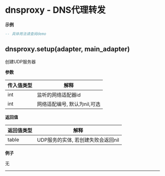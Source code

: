 # dnsproxy - DNS代理转发

**示例**

```lua
-- 具体用法请查阅demo

```

## dnsproxy.setup(adapter, main_adapter)



创建UDP服务器

**参数**

|传入值类型|解释|
|-|-|
|int|监听的网络适配器id|
|int|网络适配编号, 默认为nil,可选|

**返回值**

|返回值类型|解释|
|-|-|
|table|UDP服务的实体, 若创建失败会返回nil|

**例子**

无

---

